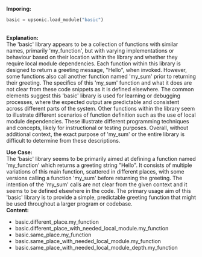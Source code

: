 <b class="custom_code_highlight_green">Imporing:</b><br>
```python
basic = upsonic.load_module("basic")
```
<br><b class="custom_code_highlight_green">Explanation:</b><br>The 'basic' library appears to be a collection of functions with similar names, primarily 'my_function', but with varying implementations or behaviour based on their location within the library and whether they require local module dependencies. Each function within this library is designed to return a greeting message, "Hello", when invoked. However, some functions also call another function named 'my_sum' prior to returning their greeting. The specifics of this 'my_sum' function and what it does are not clear from these code snippets as it is defined elsewhere. The common elements suggest this 'basic' library is used for learning or debugging processes, where the expected output are predictable and consistent across different parts of the system. Other functions within the library seem to illustrate different scenarios of function definition such as the use of local module dependencies. These illustrate different programming techniques and concepts, likely for instructional or testing purposes. Overall, without additional context, the exact purpose of 'my_sum' or the entire library is difficult to determine from these descriptions.

<b class="custom_code_highlight_green">Use Case:</b><br>The 'basic' library seems to be primarily aimed at defining a function named 'my_function' which returns a greeting string "Hello". It consists of multiple variations of this main function, scattered in different places, with some versions calling a function 'my_sum' before returning the greeting. The intention of the 'my_sum' calls are not clear from the given context and it seems to be defined elsewhere in the code. The primary usage aim of this 'basic' library is to provide a simple, predictable greeting function that might be used throughout a larger program or codebase.
<br><b class="custom_code_highlight_green">Content:</b><br>
  - basic.different_place.my_function
  - basic.different_place_with_needed_local_module.my_function
  - basic.same_place.my_function
  - basic.same_place_with_needed_local_module.my_function
  - basic.same_place_with_needed_local_module_depth.my_function
